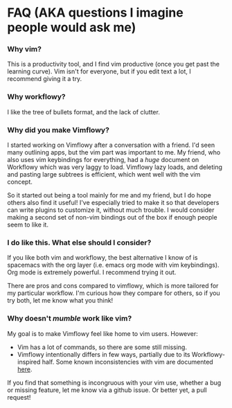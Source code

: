 # FAQ (AKA questions I imagine people would ask me)

### Why vim?

This is a productivity tool, and I find vim productive (once you get past the learning curve).
Vim isn't for everyone, but if you edit text a lot, I recommend giving it a try.

### Why workflowy?

I like the tree of bullets format, and the lack of clutter.

### Why did you make Vimflowy?

I started working on Vimflowy after a conversation with a friend.
I'd seen many outlining apps, but the vim part was important to me.
My friend, who also uses vim keybindings for everything, had a *huge* document on Workflowy which was very laggy to load.
Vimflowy lazy loads, and deleting and pasting large subtrees is efficient, which went well with the vim concept.

So it started out being a tool mainly for me and my friend, but I do hope others also find it useful!
I've especially tried to make it so that developers can write plugins to customize it, without much trouble.
I would consider making a second set of non-vim bindings out of the box if enough people seem to like it.

### I do like this.  What else should I consider?

If you like both vim and workflowy, the best alternative I know of is spacemacs with the org layer (i.e. emacs org mode with vim keybindings).
Org mode is extremely powerful. I recommend trying it out.

There are pros and cons compared to vimflowy, which is more tailored for my particular workflow.
I'm curious how they compare for others, so if you try both, let me know what you think!

### Why doesn't *mumble* work like vim?

My goal is to make Vimflowy feel like home to vim users. However:
- Vim has a lot of commands, so there are some still missing.
- Vimflowy intentionally differs in few ways, partially due to its Workflowy-inspired half.
  Some known inconsistencies with vim are documented [here](vim_inconsistencies.md).

If you find that something is incongruous with your vim use, whether a bug or missing feature, let me know via a github issue. Or better yet, a pull request!
